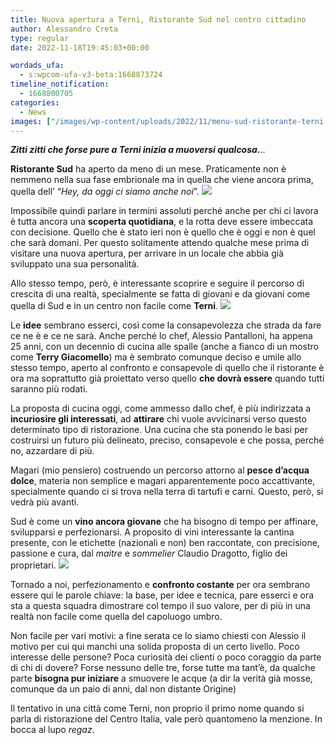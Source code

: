```yaml
---
title: Nuova apertura a Terni, Ristorante Sud nel centro cittadino
author: Alessandro Creta
type: regular
date: 2022-11-18T19:45:03+00:00

wordads_ufa:
  - s:wpcom-ufa-v3-beta:1668873724
timeline_notification:
  - 1668800705
categories:
  - News
images: ["/images/wp-content/uploads/2022/11/menu-sud-ristorante-terni.webp"]
---
```

**_Zitti zitti che forse pure a Terni inizia a muoversi qualcosa._**..

**Ristorante Sud** ha aperto da meno di un mese. Praticamente non è nemmeno nella sua fase embrionale ma in quella che viene ancora prima, quella dell’ “_Hey, da oggi ci siamo anche noi_”. 
![](/images/wp-content/uploads/2022/11/terni-ristorante-sud-edited.webp)
 

Impossibile quindi parlare in termini assoluti perché anche per chi ci lavora è tutta ancora una **scoperta quotidiana**, e la rotta deve essere imbeccata con decisione. Quello che è stato ieri non è quello che è oggi e non è quel che sarà domani. Per questo solitamente attendo qualche mese prima di visitare una nuova apertura, per arrivare in un locale che abbia già sviluppato una sua personalità. 

Allo stesso tempo, però, è interessante scoprire e seguire il percorso di crescita di una realtà, specialmente se fatta di giovani e da giovani come quella di Sud e in un centro non facile come **Terni**.
![](/images/wp-content/uploads/2022/11/menu-sud-ristorante-terni-1-edited.webp)
 

Le **idee** sembrano esserci, così come la consapevolezza che strada da fare ce ne è e ce ne sarà. Anche perché lo chef, Alessio Pantalloni, ha appena 25 anni, con un decennio di cucina alle spalle (anche a fianco di un mostro come **Terry Giacomello**) ma è sembrato comunque deciso e umile allo stesso tempo, aperto al confronto e consapevole di quello che il ristorante è ora ma soprattutto già proiettato verso quello **che dovrà essere** quando tutti saranno più rodati.

La proposta di cucina oggi, come ammesso dallo chef, è più indirizzata a **incuriosire gli interessati**, ad **attirare** chi vuole avvicinarsi verso questo determinato tipo di ristorazione. Una cucina che sta ponendo le basi per costruirsi un futuro più delineato, preciso, consapevole e che possa, perché no, azzardare di più. 

Magari (mio pensiero) costruendo un percorso attorno al **pesce d’acqua dolce**, materia non semplice e magari apparentemente poco accattivante, specialmente quando ci si trova nella terra di tartufi e carni. Questo, però, si vedrà più avanti.

Sud è come un **vino ancora giovane** che ha bisogno di tempo per affinare, svilupparsi e perfezionarsi. A proposito di vini interessante la cantina presente, con le etichette (nazionali e non) ben raccontate, con precisione, passione e cura, dal _maitre_ e _sommelier_ Claudio Dragotto, figlio dei proprietari.
![](/images/wp-content/uploads/2022/11/sud-ristornte-terni-menu-1.webp)
 

Tornado a noi, perfezionamento e **confronto costante** per ora sembrano essere qui le parole chiave: la base, per idee e tecnica, pare esserci e ora sta a questa squadra dimostrare col tempo il suo valore, per di più in una realtà non facile come quella del capoluogo umbro. 

Non facile per vari motivi: a fine serata ce lo siamo chiesti con Alessio il motivo per cui qui manchi una solida proposta di un certo livello. Poco interesse delle persone? Poca curiosità dei clienti o poco coraggio da parte di chi di dovere? Forse nessuno delle tre, forse tutte ma tant’è, da qualche parte **bisogna pur iniziare** a smuovere le acque (a dir la verità già mosse, comunque da un paio di anni, dal non distante Origine)

Il tentativo in una città come Terni, non proprio il primo nome quando si parla di ristorazione del Centro Italia, vale però quantomeno la menzione. In bocca al lupo _regaz_.